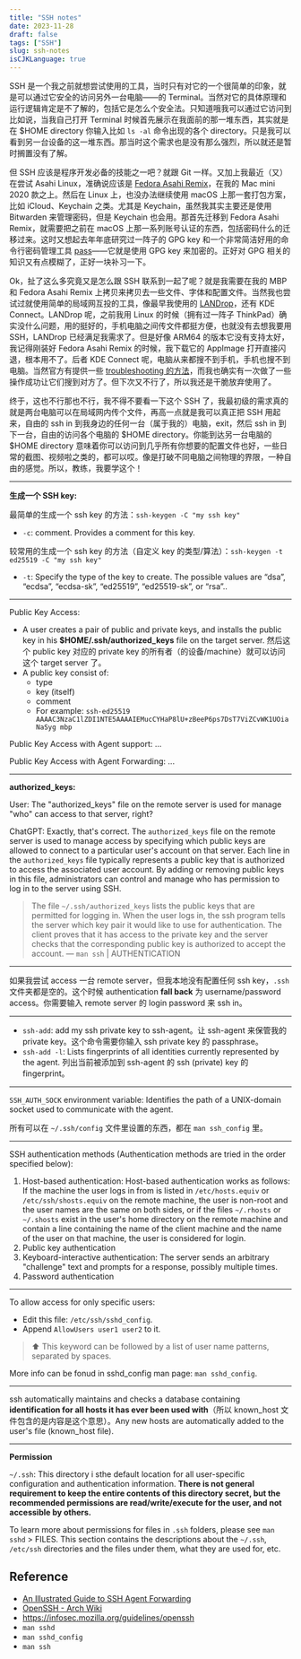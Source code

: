 ```yaml
---
title: "SSH notes"
date: 2023-11-28
draft: false
tags: ["SSH"]
slug: ssh-notes
isCJKLanguage: true
---
```


SSH 是一个我之前就想尝试使用的工具，当时只有对它的一个很简单的印象，就是可以通过它安全的访问另外一台电脑——的 Terminal。当然对它的具体原理和运行逻辑肯定是不了解的，包括它是怎么个安全法。只知道哦我可以通过它访问到比如说，当我自己打开 Terminal 时候首先展示在我面前的那一堆东西，其实就是在 $HOME directory 你输入比如 `ls -al` 命令出现的各个 directory。只是我可以看到另一台设备的这一堆东西。那当时这个需求也是没有那么强烈，所以就还是暂时搁置没有了解。

但 SSH 应该是程序开发必备的技能之一吧？就跟 Git 一样。又加上我最近（又）在尝试 Asahi Linux，准确说应该是 [Fedora Asahi Remix](https://asahilinux.org/)，在我的 Mac mini 2020 款之上。然后在 Linux 上，也没办法继续使用 macOS 上那一套打包方案，比如 iCloud、Keychain 之类。尤其是 Keychain，虽然我其实主要还是使用 Bitwarden 来管理密码，但是 Keychain 也会用。那首先迁移到 Fedora Asahi Remix，就需要把之前在 macOS 上那一系列账号认证的东西，包括密码什么的迁移过来。这时又想起去年年底研究过一阵子的 GPG key 和一个非常简洁好用的命令行密码管理工具 [pass](https://www.passwordstore.org/)——它就是使用 GPG key 来加密的。正好对 GPG 相关的知识又有点模糊了，正好一块补习一下。

Ok，扯了这么多究竟又是怎么跟 SSH 联系到一起了呢？就是我需要在我的 MBP 和 Fedora Asahi Remix 上拷贝来拷贝去一些文件、字体和配置文件。当然我也尝试过就使用简单的局域网互投的工具，像最早我使用的 [LANDrop](https://landrop.app/)，还有 KDE Connect。LANDrop 呢，之前我用 Linux 的时候（拥有过一阵子 ThinkPad）确实没什么问题，用的挺好的，手机电脑之间传文件都挺方便，也就没有去想我要用 SSH，LANDrop 已经满足我需求了。但是好像 ARM64 的版本它没有支持太好，我记得刚装好 Fedora Asahi Remix 的时候，我下载它的 AppImage 打开直接闪退，根本用不了。后者 KDE Connect 呢，电脑从来都搜不到手机，手机也搜不到电脑。当然官方有提供一些 [troubleshooting 的方法](https://userbase.kde.org/KDEConnect#Troubleshooting)，而我也确实有一次做了一些操作成功让它们搜到对方了。但下次又不行了，所以我还是干脆放弃使用了。

终于，这也不行那也不行，我不得不要看一下这个 SSH 了，我最初级的需求真的就是两台电脑可以在局域网内传个文件，再高一点就是我可以真正把 SSH 用起来，自由的 ssh in 到我身边的任何一台（属于我的）电脑，exit，然后 ssh in 到下一台，自由的访问各个电脑的 $HOME directory。你能到达另一台电脑的 $HOME directory 意味着你可以访问到几乎所有你想要的配置文件也好，一些日常的截图、视频啦之类的，都可以哎。像是打破不同电脑之间物理的界限，一种自由的感觉。所以，教练，我要学这个！

---

**生成一个 SSH key:**

最简单的生成一个 ssh key 的方法：`ssh-keygen -C "my ssh key"`

- `-c`: comment. Provides a comment for this key.

较常用的生成一个 ssh key 的方法（自定义 key 的类型/算法）：`ssh-keygen -t ed25519 -C "my ssh key"`

- `-t`: Specify the type of the key to create. The possible values are “dsa”, “ecdsa”, “ecdsa-sk”, “ed25519”, “ed25519-sk”, or “rsa”..

---

Public Key Access:
- A user creates a pair of public and private keys, and installs the public key in his **$HOME/.ssh/authorized_keys** file on the target server. 然后这个 public key 对应的 private key 的所有者（的设备/machine）就可以访问这个 target server 了。
- A public key consist of:
	- type
	- key (itself)
	- comment
	- For example: `ssh-ed25519 AAAAC3NzaC1lZDI1NTE5AAAAIEMucCYHaP8lU+zBeeP6ps7DsT7ViZCvWK1UOiaNaSyg mbp`

Public Key Access with Agent support: ...

Public Key Access with Agent Forwarding: ...

---

**authorized_keys:**

User: The "authorized_keys" file on the remote server is used for manage "who" can access to that server, right?

ChatGPT: Exactly, that's correct. The `authorized_keys` file on the remote server is used to manage access by specifying which public keys are allowed to connect to a particular user's account on that server. Each line in the `authorized_keys` file typically represents a public key that is authorized to access the associated user account. By adding or removing public keys in this file, administrators can control and manage who has permission to log in to the server using SSH.

> The file `~/.ssh/authorized_keys` lists the public keys that are permitted for logging in. When the user logs in, the ssh program tells the server which key pair it would like to use for authentication. The client proves that it has access to the private key and the server checks that the corresponding public key is authorized to accept the account. — `man ssh` | AUTHENTICATION

---

如果我尝试 access 一台 remote server，但我本地没有配置任何 ssh key，`.ssh` 文件夹都是空的。这个时候 authentication **fall back** 为 username/password access。你需要输入 remote server 的 login password 来 ssh in。

---

- `ssh-add`: add my ssh private key to ssh-agent。让 ssh-agent 来保管我的 private key。这个命令需要你输入 ssh private key 的 passphrase。
- `ssh-add -l`: Lists fingerprints of all identities currently represented by the agent. 列出当前被添加到 ssh-agent 的 ssh (private) key 的 fingerprint。

---

`SSH_AUTH_SOCK` environment variable: Identifies the path of a UNIX-domain socket used to communicate with the agent.

所有可以在 `~/.ssh/config` 文件里设置的东西，都在 `man ssh_config` 里。

---

SSH authentication methods (Authentication methods are tried in the order specified below):

1. Host-based authentication: Host-based authentication works as follows: If the machine the user logs in from is listed in `/etc/hosts.equiv` or `/etc/ssh/shosts.equiv` on the remote machine, the user is non-root and the user names are the same on both sides, or if the files `~/.rhosts` or `~/.shosts` exist in the user's home directory on the remote machine and contain a line containing the name of the client machine and the name of the user on that machine, the user is considered for login.
2. Public key authentication
3. Keyboard-interactive authentication: The server sends an arbitrary "challenge" text and prompts for a response, possibly multiple times.
4. Password authentication

---

To allow access for only specific users:

- Edit this file: `/etc/ssh/sshd_config`.
- Append `AllowUsers user1 user2` to it.

> ⬆️ This keyword can be followed by a list of user name patterns, separated by spaces.

More info can be fonud in sshd_config man page: `man sshd_config`.

---

ssh automatically maintains and checks a database containing **identification for all hosts it has ever been used with**（所以 known_host 文件包含的是内容是这个意思）。Any new hosts are automatically added to the user's file (known_host file).

---

**Permission**

`~/.ssh`: This directory i sthe default location for all user-specific configuration and authentication information. **There is not general requirement to keep the entire contents of this directory secret, but the recommended permissions are read/write/execute for the user, and not accessible by others.**

To learn more about permissions for files in `.ssh` folders, please see `man sshd` > FILES. This section contains the descriptions about the `~/.ssh`, `/etc/ssh` directories and the files under them, what they are used for, etc.

## Reference

- [An Illustrated Guide to SSH Agent Forwarding](http://www.unixwiz.net/techtips/ssh-agent-forwarding.html)
- [OpenSSH - Arch Wiki](https://wiki.archlinux.org/title/OpenSSH)
- https://infosec.mozilla.org/guidelines/openssh
- `man sshd`
- `man sshd_config`
- `man ssh`
